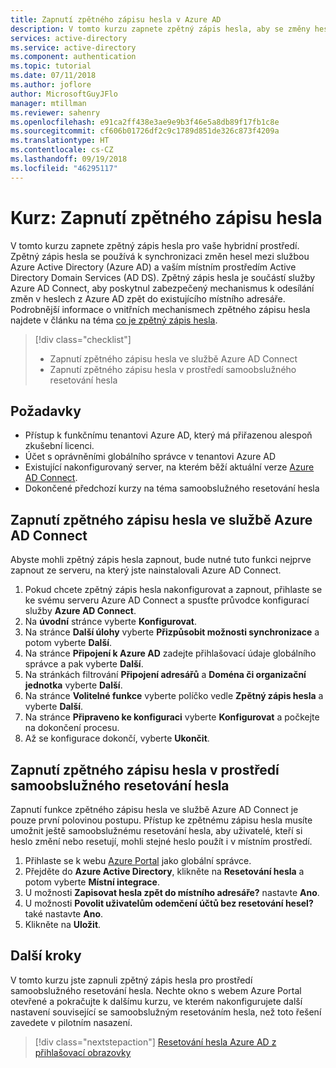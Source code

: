 ```yaml
---
title: Zapnutí zpětného zápisu hesla v Azure AD
description: V tomto kurzu zapnete zpětný zápis hesla, aby se změny hesel iniciované v cloudu přenesly zpět do místní služby Active Directory jako součást Azure AD Connect.
services: active-directory
ms.service: active-directory
ms.component: authentication
ms.topic: tutorial
ms.date: 07/11/2018
ms.author: joflore
author: MicrosoftGuyJFlo
manager: mtillman
ms.reviewer: sahenry
ms.openlocfilehash: e91ca2ff438e3ae9e9b3f46e5a8db89f17fb1c8e
ms.sourcegitcommit: cf606b01726df2c9c1789d851de326c873f4209a
ms.translationtype: HT
ms.contentlocale: cs-CZ
ms.lasthandoff: 09/19/2018
ms.locfileid: "46295117"
---
```

# <a name="tutorial-enabling-password-writeback"></a>Kurz: Zapnutí zpětného zápisu hesla

V tomto kurzu zapnete zpětný zápis hesla pro vaše hybridní prostředí. Zpětný zápis hesla se používá k synchronizaci změn hesel mezi službou Azure Active Directory (Azure AD) a vaším místním prostředím Active Directory Domain Services (AD DS). Zpětný zápis hesla je součástí služby Azure AD Connect, aby poskytnul zabezpečený mechanismus k odesílání změn v heslech z Azure AD zpět do existujícího místního adresáře. Podrobnější informace o vnitřních mechanismech zpětného zápisu hesla najdete v článku na téma [co je zpětný zápis hesla](concept-sspr-writeback.md).

> [!div class="checklist"]
> * Zapnutí zpětného zápisu hesla ve službě Azure AD Connect
> * Zapnutí zpětného zápisu hesla v prostředí samoobslužného resetování hesla

## <a name="prerequisites"></a>Požadavky

* Přístup k funkčnímu tenantovi Azure AD, který má přiřazenou alespoň zkušební licenci.
* Účet s oprávněními globálního správce v tenantovi Azure AD
* Existující nakonfigurovaný server, na kterém běží aktuální verze [Azure AD Connect](../hybrid/how-to-connect-install-express.md).
* Dokončené předchozí kurzy na téma samoobslužného resetování hesla

## <a name="enable-password-writeback-option-in-azure-ad-connect"></a>Zapnutí zpětného zápisu hesla ve službě Azure AD Connect

Abyste mohli zpětný zápis hesla zapnout, bude nutné tuto funkci nejprve zapnout ze serveru, na který jste nainstalovali Azure AD Connect.

1. Pokud chcete zpětný zápis hesla nakonfigurovat a zapnout, přihlaste se ke svému serveru Azure AD Connect a spusťte průvodce konfigurací služby **Azure AD Connect**.
2. Na **úvodní** stránce vyberte **Konfigurovat**.
3. Na stránce **Další úlohy** vyberte **Přizpůsobit možnosti synchronizace** a potom vyberte **Další**.
4. Na stránce **Připojení k Azure AD** zadejte přihlašovací údaje globálního správce a pak vyberte **Další**.
5. Na stránkách filtrování **Připojení adresářů** a **Doména či organizační jednotka** vyberte **Další**.
6. Na stránce **Volitelné funkce** vyberte políčko vedle **Zpětný zápis hesla** a vyberte **Další**.
7. Na stránce **Připraveno ke konfiguraci** vyberte **Konfigurovat** a počkejte na dokončení procesu.
8. Až se konfigurace dokončí, vyberte **Ukončit**.

## <a name="enable-password-writeback-option-in-sspr"></a>Zapnutí zpětného zápisu hesla v prostředí samoobslužného resetování hesla

Zapnutí funkce zpětného zápisu hesla ve službě Azure AD Connect je pouze první polovinou postupu. Přístup ke zpětnému zápisu hesla musíte umožnit ještě samoobslužnému resetování hesla, aby uživatelé, kteří si heslo změní nebo resetují, mohli stejné heslo použít i v místním prostředí.

1. Přihlaste se k webu [Azure Portal](https://portal.azure.com) jako globální správce.
2. Přejděte do **Azure Active Directory**, klikněte na **Resetování hesla** a potom vyberte **Místní integrace**.
3. U možnosti **Zapisovat hesla zpět do místního adresáře?** nastavte **Ano**.
4. U možnosti **Povolit uživatelům odemčení účtů bez resetování hesel?** také nastavte **Ano**.
5. Klikněte na **Uložit**.

## <a name="next-steps"></a>Další kroky

V tomto kurzu jste zapnuli zpětný zápis hesla pro prostředí samoobslužného resetování hesla. Nechte okno s webem Azure Portal otevřené a pokračujte k dalšímu kurzu, ve kterém nakonfigurujete další nastavení související se samoobslužným resetováním hesla, než toto řešení zavedete v pilotním nasazení.

> [!div class="nextstepaction"]
> [Resetování hesla Azure AD z přihlašovací obrazovky](tutorial-sspr-windows.md)
